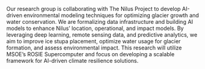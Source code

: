 Our research group is collaborating with The Nilus Project to develop AI-driven environmental modeling techniques for optimizing glacier growth and water conservation. We are formalizing data infrastructure and building AI models to enhance Nilus’ location, operational, and impact models. By leveraging deep learning, remote sensing data, and predictive analytics, we aim to improve ice stupa placement, optimize water usage for glacier formation, and assess environmental impact. This research will utilize MSOE’s ROSIE Supercomputer and focus on developing a scalable framework for AI-driven climate resilience solutions.
